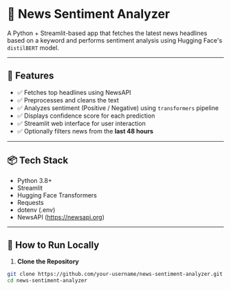 # 📰 News Sentiment Analyzer

A Python + Streamlit-based app that fetches the latest news headlines based on a keyword and performs sentiment analysis using Hugging Face's `distilBERT` model.

---

## 🔧 Features

- ✅ Fetches top headlines using NewsAPI
- ✅ Preprocesses and cleans the text
- ✅ Analyzes sentiment (Positive / Negative) using `transformers` pipeline
- ✅ Displays confidence score for each prediction
- ✅ Streamlit web interface for user interaction
- ✅ Optionally filters news from the **last 48 hours**

---

## 📦 Tech Stack

- Python 3.8+
- Streamlit
- Hugging Face Transformers
- Requests
- dotenv (.env)
- NewsAPI (https://newsapi.org)

---

## 🚀 How to Run Locally

1. **Clone the Repository**

```bash
git clone https://github.com/your-username/news-sentiment-analyzer.git
cd news-sentiment-analyzer
